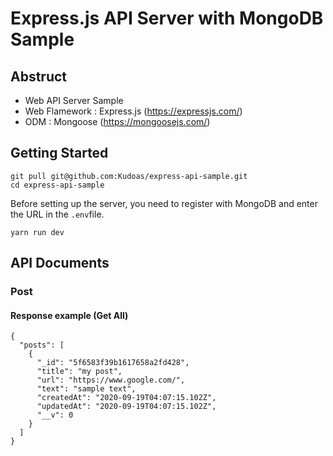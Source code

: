 # Express.js API Server with MongoDB Sample

## Abstruct

- Web API Server Sample
- Web Flamework : Express.js (https://expressjs.com/)
- ODM : Mongoose (https://mongoosejs.com/)

## Getting Started 

```
git pull git@github.com:Kudoas/express-api-sample.git
cd express-api-sample
```

Before setting up the server, you need to register with MongoDB and enter the URL in the `.env`file.

```
yarn run dev
```

## API Documents

### Post

#### Response example (Get All)

```
{
  "posts": [
    {
      "_id": "5f6583f39b1617658a2fd428",
      "title": "my post",
      "url": "https://www.google.com/",
      "text": "sample text",
      "createdAt": "2020-09-19T04:07:15.102Z",
      "updatedAt": "2020-09-19T04:07:15.102Z",
      "__v": 0
    }
  ]
}
```

